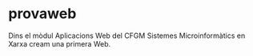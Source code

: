 # provaweb

Dins el mòdul Aplicacions Web del CFGM Sistemes Microinformàtics en Xarxa cream una primera Web.

